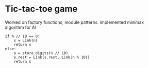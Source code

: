 # Tic-tac-toe game
Worked on factory functions, module patterns. Implemented minimax algorithm for AI

    if n // 10 == 0:
        s = Link(n)
        return s
    else:
        s = store_digits(n // 10)
        s.rest = Link(s.rest, Link(n % 10))
        return s
